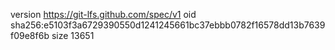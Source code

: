 version https://git-lfs.github.com/spec/v1
oid sha256:e5103f3a6729390550d1241245661bc37ebbb0782f16578dd13b7639f09e8f6b
size 13651
